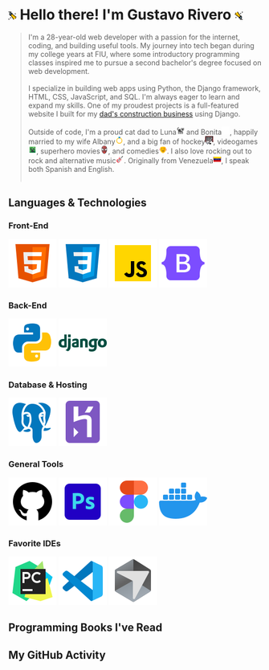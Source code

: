 # ![spotlight-left](assets/icons/spotlight-left.png) Hello there! I'm Gustavo Rivero ![spotlight-right](assets/icons/spotlight-right.png)

> I'm a 28-year-old web developer with a passion for the internet, coding, and building useful tools. My journey into tech began during my college years at FIU, where some introductory programming classes inspired me to pursue a second bachelor's degree focused on web development.<br><br>
I specialize in building web apps using Python, the Django framework, HTML, CSS, JavaScript, and SQL. I'm always eager to learn and expand my skills. One of my proudest projects is a full-featured website I built for my [dad's construction business][cis] using Django. <br><br>
Outside of code, I'm a proud cat dad to Luna![black cat](assets/icons/blackcat.png) and Bonita![white cat](assets/icons/whitecat.png), happily married to my wife Albany![ring](assets/icons/ring.png), and a big fan of hockey![hockey](assets/icons/hockey.png), videogames![videogames](assets/icons/videogame.png), superhero movies![superhero](assets/icons/hero.png), and comedies![comedy](assets/icons/comedy.png). I also love rocking out to rock and alternative music![rocknroll](assets/icons/rock.png). Originally from Venezuela![Venezuelan Flag](assets/icons/vnz.png), I speak both Spanish and English.<br><br>



## Languages & Technologies

### Front-End
![HTML5](assets/logos/html5.png) 
![CSS3](assets/logos/css3.png) 
![JavaScript](assets/logos/javascript.png)
![Bootstrap](assets/logos/bootstrap.png)
### Back-End
![Python](assets/logos/python.png) 
![Django](assets/logos/django.png)
### Database & Hosting
![Postgres](assets/logos/postgres.png)
![Heroku](assets/logos/heroku.png)
### General Tools
![GitHub](assets/logos/github.png)
![PhotoShop](assets/logos/photoshop.png)
![Figma](assets/logos/figma.png)
![Docker](assets/logos/docker.png)
### Favorite IDEs
![PyCharm](assets/logos/pycharm.png)
![VSstudio](assets/logos/visualstudio.png)
![Cursor](assets/logos/cursor.png)

## Programming Books I've Read

## My GitHub Activity


[cis]: https://www.constructionintegratedservices.com/
